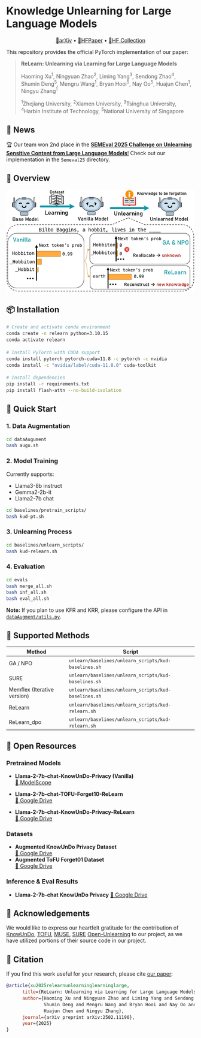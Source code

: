 # Knowledge Unlearning for Large Language Models

<p align="center">
  <a href="https://arxiv.org/abs/2502.11190">📄arXiv</a> •
  <a href="https://huggingface.co/papers/2502.11190">🤗HFPaper</a> •
  <a href="https://huggingface.co/collections/zjunlp/relearn-67bbd781c4d637c75db8e577">🤗HF Collection</a>
</p>

This repository provides the official PyTorch implementation of our paper:

> **ReLearn: Unlearning via Learning for Large Language Models**
>
> Haoming Xu<sup>1</sup>, Ningyuan Zhao<sup>2</sup>, Liming Yang<sup>3</sup>, Sendong Zhao<sup>4</sup>, Shumin Deng<sup>5</sup>, Mengru Wang<sup>1</sup>, Bryan Hooi<sup>5</sup>, Nay Oo<sup>5</sup>, Huajun Chen<sup>1</sup>, Ningyu Zhang<sup>1</sup>
>
> <sup>1</sup>Zhejiang University, <sup>2</sup>Xiamen University, <sup>3</sup>Tsinghua University, <sup>4</sup>Harbin Institute of Technology, <sup>5</sup>National University of Singapore

## 🎉 News

🏆 Our team won 2nd place in the [**SEMEval 2025 Challenge on Unlearning Sensitive Content from Large Language Models**!](https://llmunlearningsemeval2025.github.io/) Check out our implementation in the `Semeval25` directory.

## 🌟 Overview

![Introduction](images/intro.jpg)

## 📦 Installation

```bash
# Create and activate conda environment
conda create -n relearn python=3.10.15
conda activate relearn

# Install PyTorch with CUDA support
conda install pytorch pytorch-cuda=11.8 -c pytorch -c nvidia
conda install -c "nvidia/label/cuda-11.8.0" cuda-toolkit

# Install dependencies
pip install -r requirements.txt
pip install flash-attn --no-build-isolation
```

## 🚀 Quick Start

### 1. Data Augmentation
```bash
cd dataAugument
bash augu.sh
```

### 2. Model Training
Currently supports:
- Llama3-8b instruct
- Gemma2-2b-it
- Llama2-7b chat

```bash
cd baselines/pretrain_scripts/
bash kud-pt.sh
```

### 3. Unlearning Process
```bash
cd baselines/unlearn_scripts/
bash kud-relearn.sh
```

### 4. Evaluation
```bash
cd evals
bash merge_all.sh
bash inf_all.sh
bash eval_all.sh
```
**Note:** If you plan to use KFR and KRR, please configure the API in [`dataAugment/utils.py`](https://github.com/zjunlp/unlearn/blob/main/dataAugument/utils.py).

## 🔧 Supported Methods

| Method      | Script                                               | 
| ----------- | ---------------------------------------------------- | 
| GA / NPO    | `unlearn/baselines/unlearn_scripts/kud-baselines.sh` |
| SURE        | `unlearn/baselines/unlearn_scripts/kud-baselines.sh` |
| Memflex (Iterative version)     | `unlearn/baselines/unlearn_scripts/kud-baselines.sh` |
| ReLearn     | `unlearn/baselines/unlearn_scripts/kud-relearn.sh`   | 
| ReLearn_dpo | `unlearn/baselines/unlearn_scripts/kud-relearn.sh`   | 

## 📂 Open Resources

### Pretrained Models
- **Llama-2-7b-chat-KnowUnDo-Privacy (Vanilla)**  
  [🔗 ModelScope](https://www.modelscope.cn/models/haomingx/Llama-2-7b-chat-KnowUnDo-Privacy/files)

- **Llama-2-7b-chat-TOFU-Forget10-ReLearn**  
  [🔗 Google Drive](https://drive.google.com/drive/folders/1wsPKpF2IZ4RC52_PI7ILhYsegtqZG25Y?usp=drive_link)

- **Llama-2-7b-chat-KnowUnDo-Privacy-ReLearn**  
  [🔗 Google Drive](https://drive.google.com/drive/folders/1R7wSu1kegr0Ui4x_R-5L5vg4vuoFhskM?usp=drive_link)

### Datasets
- **Augmented KnowUnDo Privacy Dataset**  
  [🔗 Google Drive](https://drive.google.com/file/d/1lct2s3Xs8JKv4CL-LlBZHXTP9H1AKeg5/view?usp=drive_link)
- **Augmented ToFU Forget01 Dataset**  
  [🔗 Google Drive](https://drive.google.com/file/d/16NtfMeB_4ISApuVrJnQHo26EKjT9xzvz/view?usp=sharing)

### Inference & Eval Results
- **Llama-2-7b-chat KnowUnDo Privacy**
  [🔗 Google Drive](https://drive.google.com/drive/folders/169E1HDgZGcDTKAJcKJX17SoQtpkkd1pV?usp=drive_link)
## 🙏 Acknowledgements
We would like to express our heartfelt gratitude for the contribution of [KnowUnDo](https://github.com/zjunlp/KnowUnDo), [TOFU](https://github.com/locuslab/tofu), [MUSE](https://github.com/jaechan-repo/muse_bench), [SURE](https://github.com/zzwjames/FailureLLMUnlearning) [Open-Unlearning](https://github.com/locuslab/open-unlearning) to our project, as we have utilized portions of their source code in our project.

## 📝 Citation

If you find this work useful for your research, please cite [our paper](https://arxiv.org/abs/2502.11190):

```bibtex
@article{xu2025relearnunlearninglearninglarge,
      title={ReLearn: Unlearning via Learning for Large Language Models}, 
      author={Haoming Xu and Ningyuan Zhao and Liming Yang and Sendong Zhao and 
              Shumin Deng and Mengru Wang and Bryan Hooi and Nay Oo and 
              Huajun Chen and Ningyu Zhang},
      journal={arXiv preprint arXiv:2502.11190},
      year={2025}
}

```
